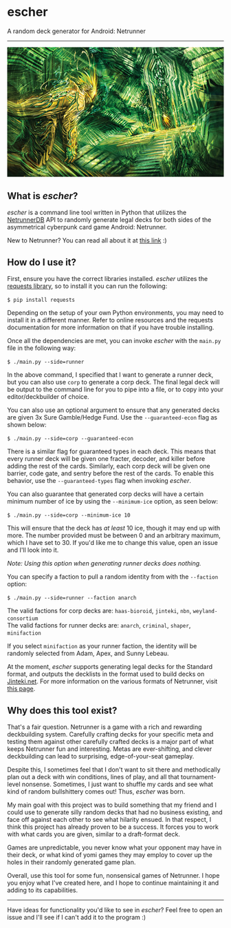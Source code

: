 # escher

A random deck generator for Android: Netrunner

------------------------------------------------------------------------------
<p align="center">
    <img src="escher.jpg">
</p>

## What is _escher_?

_escher_ is a command line tool written in Python that utilizes the
[NetrunnerDB](https://netrunnerdb.com) API to randomly generate legal decks for
both sides of the asymmetrical cyberpunk card game Android: Netrunner.

New to Netrunner? You can read all about it at [this
link](https://nisei.net/about/netrunner) :)

## How do I use it?

First, ensure you have the correct libraries installed. _escher_ utilizes the
[requests library](https://docs.python-requests.org/en/latest/), so to install
it you can run the following:

`$ pip install requests`

Depending on the setup of your own Python environments, you may need to install
it in a different manner. Refer to online resources and the requests
documentation for more information on that if you have trouble installing.

Once all the dependencies are met, you can invoke _escher_ with the `main.py`
file in the following way:

`$ ./main.py --side=runner`

In the above command, I specified that I want to generate a runner deck, but you
can also use `corp` to generate a corp deck. The final legal deck will be output
to the command line for you to pipe into a file, or to copy into your
editor/deckbuilder of choice.

You can also use an optional argument to ensure that any generated decks are
given 3x Sure Gamble/Hedge Fund. Use the `--guaranteed-econ` flag as shown
below:

`$ ./main.py --side=corp --guaranteed-econ`

There is a similar flag for guaranteed types in each deck. This means that every
runner deck will be given one fracter, decoder, and killer before adding the
rest of the cards. Similarly, each corp deck will be given one barrier, code
gate, and sentry before the rest of the cards. To enable this behavior, use the
`--guaranteed-types` flag when invoking _escher_.

You can also guarantee that generated corp decks will have a certain minimum
number of ice by using the `--minimum-ice` option, as seen below:

`$ ./main.py --side=corp --minimum-ice 10`

This will ensure that the deck has _at least_ 10 ice, though it may end up with
more. The number provided must be between 0 and an arbitrary maximum, which I
have set to 30. If you'd like me to change this value, open an issue and I'll
look into it.

_Note: Using this option when generating runner decks does nothing._

You can specify a faction to pull a random identity from with the `--faction`
option:

`$ ./main.py --side=runner --faction anarch`

The valid factions for corp decks are: `haas-bioroid`, `jinteki`, `nbn`,
`weyland-consortium`<br>
The valid factions for runner decks are: `anarch`, `criminal`, `shaper`,
`minifaction`

If you select `minifaction` as your runner faction, the identity will be
randomly selected from Adam, Apex, and Sunny Lebeau.

At the moment, _escher_ supports generating legal decks for the Standard format,
and outputs the decklists in the format used to build decks on
[Jinteki.net](https://jinteki.net). For more information on the various formats
of Netrunner, visit [this page](https://nisei.net/players/supported-formats/).

## Why does this tool exist?

That's a fair question. Netrunner is a game with a rich and rewarding
deckbuilding system. Carefully crafting decks for your specific meta and testing
them against other carefully crafted decks is a major part of what keeps
Netrunner fun and interesting. Metas are ever-shifting, and clever deckbuilding
can lead to surprising, edge-of-your-seat gameplay.

Despite this, I sometimes feel that I don't want to sit there and methodically
plan out a deck with win conditions, lines of play, and all that
tournament-level nonsense. Sometimes, I just want to shuffle my cards and see
what kind of random bullshittery comes out! Thus, _escher_ was born.

My main goal with this project was to build something that my friend and I could
use to generate silly random decks that had no business existing, and face off
against each other to see what hilarity ensued. In that respect, I think this
project has already proven to be a success. It forces you to work with what
cards you are given, similar to a draft-format deck.

Games are unpredictable, you never know what your opponent may have in their
deck, or what kind of yomi games they may employ to cover up the holes in their
randomly generated game plan.

Overall, use this tool for some fun, nonsensical games of Netrunner. I hope you
enjoy what I've created here, and I hope to continue maintaining it and adding
to its capabilities.

------------------------------------------------------------------------------

Have ideas for functionality you'd like to see in _escher_? Feel free to open an
issue and I'll see if I can't add it to the program :)
